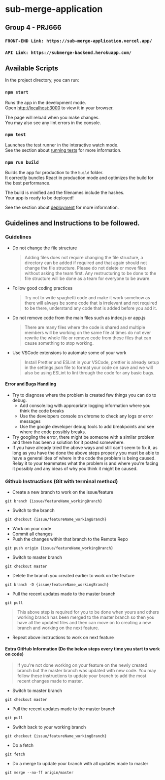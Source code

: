 # sub-merge-application

## Group 4 - PRJ666

### `FRONT-END Link: https://sub-merge-application.vercel.app/`

### `API Link: https://submerge-backend.herokuapp.com/`

## Available Scripts

In the project directory, you can run:

### `npm start`

Runs the app in the development mode.\
Open [http://localhost:3000](http://localhost:3000) to view it in your browser.

The page will reload when you make changes.\
You may also see any lint errors in the console.

### `npm test`

Launches the test runner in the interactive watch mode.\
See the section about [running tests](https://facebook.github.io/create-react-app/docs/running-tests) for more information.

### `npm run build`

Builds the app for production to the `build` folder.\
It correctly bundles React in production mode and optimizes the build for the best performance.

The build is minified and the filenames include the hashes.\
Your app is ready to be deployed!

See the section about [deployment](https://facebook.github.io/create-react-app/docs/deployment) for more information.

## Guidelines and Instructions to be followed.

### Guidelines

- Do not change the file structure

  > Adding files does not require changing the file structure, a directory can be added if required and that again should not change the file structure. Please do not delete or move files without asking the team first. Any restructuring to be done to the file structure will be done as a team for everyone to be aware.

- Follow good coding practices

  > Try not to write spaghetti code and make it work somehow as there will always be some code that is irrelevant and not required to be there, understand any code that is added before you add it.

- Do not remove code from the main files such as index.js or app.js

  > There are many files where the code is shared and multiple members will be working on the same file at times do not ever rewrite the whole file or remove code from these files that can cause something to stop working.

- Use VSCode extensions to automate some of your work
  > Install Prettier and ESLint in your VSCode, prettier is already setup in the settings.json file to format your code on save and we will also be using ESLint to lint through the code for any basic bugs.

#### Error and Bugs Handling

- Try to diagnose where the problem is created few things you can do to debug.
  - Add console.log with appropriate logging information where you think the code breaks
  - Use the developers console on chrome to check any logs or error messages
  - Use the google developer debug tools to add breakpoints and see where the code possibly breaks.
- Try googling the error, there might be someone with a similar problem and there has been a solution for it posted somewhere.
- If you have already tried the above ways and still can't seem to fix it, as long as you have the done the above steps properly you must be able to have a general idea of where in the code the problem is being caused. Relay it to your teammates what the problem is and where you're facing it possibly and any ideas of why you think it might be caused.

### Github Instructions (Git with terminal method)

- Create a new branch to work on the issue/feature

```
git branch {issue/featureName_workingBranch}
```

- Switch to the branch

```
git checkout {issue/featureName_workingBranch}
```

- Work on your code
- Commit all changes
- Push the changes within that branch to the Remote Repo

```
git push origin {issue/featureName_workingBranch}
```

- Switch to master branch

```
git checkout master
```

- Delete the branch you created earlier to work on the feature

```
git branch -D {issue/featureName_workingBranch}
```

- Pull the recent updates made to the master branch

```
git pull
```

> This above step is required for you to be done when yours and others working branch has been merged to the master branch so then you have all the updated files and then can move on to creating a new branch and working on the next feature.

- Repeat above instructions to work on next feature

#### Extra GitHub Information (Do the below steps every time you start to work on code)

> If you're not done working on your feature on the newly created branch but the master branch was updated with new code. You may follow these instructions to update your branch to add the most recent changes made to master.

- Switch to master branch

```
git checkout master
```

- Pull the recent updates made to the master branch

```
git pull
```

- Switch back to your working branch

```
git checkout {issue/featureName_workingBranch}
```

- Do a fetch

```
git fetch
```

- Do a merge to update your branch with all updates made to master

```
git merge --no-ff origin/master
```
